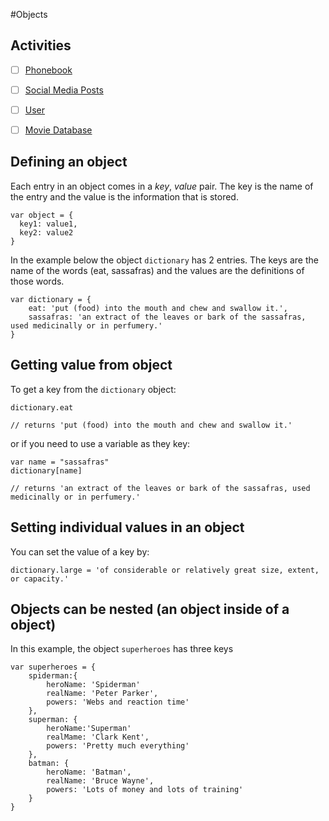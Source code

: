 #Objects

## Activities

- [ ] [Phonebook](https://github.com/danleavitt0/codecamp-examples/tree/master/objects/examples/phoneBook)
- [ ] [Social Media Posts](https://github.com/danleavitt0/codecamp-examples/tree/master/objects/examples/socialMediaPosts)
- [ ] [User](https://github.com/danleavitt0/codecamp-examples/tree/master/objects/examples/user)
- [ ] [Movie Database](https://github.com/danleavitt0/codecamp-examples/tree/master/objects/examples/movieDatabase)


## Defining an object

Each entry in an object comes in a *key*, *value* pair. The key is the name of the entry
and the value is the information that is stored.

```
var object = {
  key1: value1,
  key2: value2
}
```

In the example below the object `dictionary` has 2 entries. The keys are the name of the words (eat, sassafras) and the values
are the definitions of those words.

```
var dictionary = {
	eat: 'put (food) into the mouth and chew and swallow it.',
	sassafras: 'an extract of the leaves or bark of the sassafras, used medicinally or in perfumery.'
}
```

## Getting value from object

To get a key from the `dictionary` object:

```
dictionary.eat

// returns 'put (food) into the mouth and chew and swallow it.'
```

or if you need to use a variable as they key:

```
var name = "sassafras"
dictionary[name]

// returns 'an extract of the leaves or bark of the sassafras, used medicinally or in perfumery.'
```

## Setting individual values in an object

You can set the value of a key by:

```
dictionary.large = 'of considerable or relatively great size, extent, or capacity.'
```


## Objects can be nested (an object inside of a object)

In this example, the object `superheroes` has three keys
```
var superheroes = {
	spiderman:{
		heroName: 'Spiderman'
		realName: 'Peter Parker',
		powers: 'Webs and reaction time' 
	},
	superman: {
		heroName:'Superman'
		realMame: 'Clark Kent',
		powers: 'Pretty much everything'
	},
	batman: {
		heroName: 'Batman',
		realName: 'Bruce Wayne',
		powers: 'Lots of money and lots of training'
	}
}
```